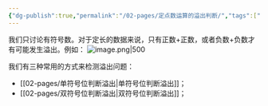 ```yaml
---
{"dg-publish":true,"permalink":"/02-pages/定点数运算的溢出判断/","tags":["personal/blog","计算机组成原理/数据表示和运算"]}
---
```


我们只讨论有符号数。对于定长的数据来说，只有正数+正数，或者负数+负数才有可能发生溢出。例如：
![image.png|500](https://yelanyanyu-img-bed.oss-cn-hangzhou.aliyuncs.com/img/blog/2024/12/20241212185312.png)


我们有三种常用的方式来检测溢出问题：
- [[02-pages/单符号位判断溢出\|单符号位判断溢出]]；
- [[02-pages/双符号位判断溢出\|双符号位判断溢出]]；